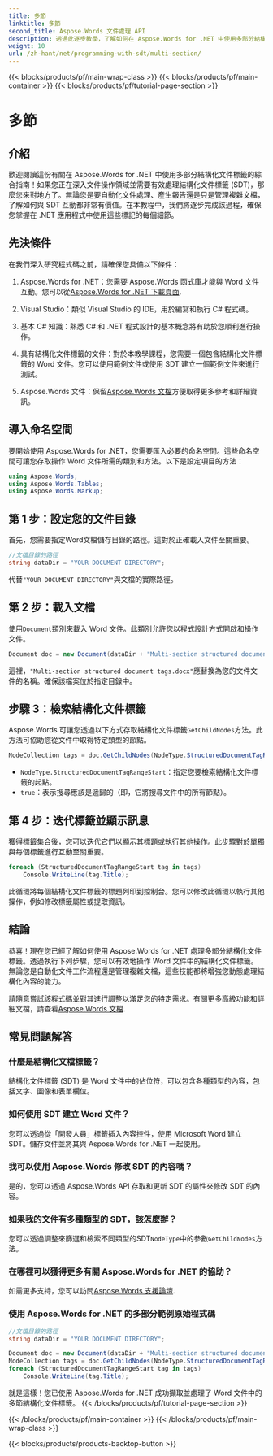 ```yaml
---
title: 多節
linktitle: 多節
second_title: Aspose.Words 文件處理 API
description: 透過此逐步教學，了解如何在 Aspose.Words for .NET 中使用多部分結構化文件標籤。動態文檔操作的理想選擇。
weight: 10
url: /zh-hant/net/programming-with-sdt/multi-section/
---
```


{{< blocks/products/pf/main-wrap-class >}}
{{< blocks/products/pf/main-container >}}
{{< blocks/products/pf/tutorial-page-section >}}

# 多節

## 介紹

歡迎閱讀這份有關在 Aspose.Words for .NET 中使用多部分結構化文件標籤的綜合指南！如果您正在深入文件操作領域並需要有效處理結構化文件標籤 (SDT)，那麼您來對地方了。無論您是要自動化文件處理、產生報告還是只是管理複雜文檔，了解如何與 SDT 互動都非常有價值。在本教程中，我們將逐步完成該過程，確保您掌握在 .NET 應用程式中使用這些標記的每個細節。

## 先決條件

在我們深入研究程式碼之前，請確保您具備以下條件：

1.  Aspose.Words for .NET：您需要 Aspose.Words 函式庫才能與 Word 文件互動。您可以從[Aspose.Words for .NET 下載頁面](https://releases.aspose.com/words/net/).

2. Visual Studio：類似 Visual Studio 的 IDE，用於編寫和執行 C# 程式碼。

3. 基本 C# 知識：熟悉 C# 和 .NET 程式設計的基本概念將有助於您順利進行操作。

4. 具有結構化文件標籤的文件：對於本教學課程，您需要一個包含結構化文件標籤的 Word 文件。您可以使用範例文件或使用 SDT 建立一個範例文件來進行測試。

5.  Aspose.Words 文件：保留[Aspose.Words 文檔](https://reference.aspose.com/words/net/)方便取得更多參考和詳細資訊。

## 導入命名空間

要開始使用 Aspose.Words for .NET，您需要匯入必要的命名空間。這些命名空間可讓您存取操作 Word 文件所需的類別和方法。以下是設定項目的方法：

```csharp
using Aspose.Words;
using Aspose.Words.Tables;
using Aspose.Words.Markup;
```

## 第 1 步：設定您的文件目錄

首先，您需要指定Word文檔儲存目錄的路徑。這對於正確載入文件至關重要。

```csharp
//文檔目錄的路徑
string dataDir = "YOUR DOCUMENT DIRECTORY";
```

代替`"YOUR DOCUMENT DIRECTORY"`與文檔的實際路徑。

## 第 2 步：載入文檔

使用`Document`類別來載入 Word 文件。此類別允許您以程式設計方式開啟和操作文件。

```csharp
Document doc = new Document(dataDir + "Multi-section structured document tags.docx");
```

這裡，`"Multi-section structured document tags.docx"`應替換為您的文件文件的名稱。確保該檔案位於指定目錄中。

## 步驟 3：檢索結構化文件標籤

Aspose.Words 可讓您透過以下方式存取結構化文件標籤`GetChildNodes`方法。此方法可協助您從文件中取得特定類型的節點。

```csharp
NodeCollection tags = doc.GetChildNodes(NodeType.StructuredDocumentTagRangeStart, true);
```

- `NodeType.StructuredDocumentTagRangeStart`：指定您要檢索結構化文件標籤的起點。
- `true`：表示搜尋應該是遞歸的（即，它將搜尋文件中的所有節點）。

## 第 4 步：迭代標籤並顯示訊息

獲得標籤集合後，您可以迭代它們以顯示其標題或執行其他操作。此步驟對於單獨與每個標籤進行互動至關重要。

```csharp
foreach (StructuredDocumentTagRangeStart tag in tags)
    Console.WriteLine(tag.Title);
```

此循環將每個結構化文件標籤的標題列印到控制台。您可以修改此循環以執行其他操作，例如修改標籤屬性或提取資訊。

## 結論

恭喜！現在您已經了解如何使用 Aspose.Words for .NET 處理多部分結構化文件標籤。透過執行下列步驟，您可以有效地操作 Word 文件中的結構化文件標籤。無論您是自動化文件工作流程還是管理複雜文檔，這些技能都將增強您動態處理結構化內容的能力。

請隨意嘗試該程式碼並對其進行調整以滿足您的特定需求。有關更多高級功能和詳細文檔，請查看[Aspose.Words 文檔](https://reference.aspose.com/words/net/).

## 常見問題解答

### 什麼是結構化文檔標籤？
結構化文件標籤 (SDT) 是 Word 文件中的佔位符，可以包含各種類型的內容，包括文字、圖像和表單欄位。

### 如何使用 SDT 建立 Word 文件？
您可以透過從「開發人員」標籤插入內容控件，使用 Microsoft Word 建立 SDT。儲存文件並將其與 Aspose.Words for .NET 一起使用。

### 我可以使用 Aspose.Words 修改 SDT 的內容嗎？
是的，您可以透過 Aspose.Words API 存取和更新 SDT 的屬性來修改 SDT 的內容。

### 如果我的文件有多種類型的 SDT，該怎麼辦？
您可以透過調整來篩選和檢索不同類型的SDT`NodeType`中的參數`GetChildNodes`方法。

### 在哪裡可以獲得更多有關 Aspose.Words for .NET 的協助？
如需更多支持，您可以訪問[Aspose.Words 支援論壇](https://forum.aspose.com/c/words/8).



### 使用 Aspose.Words for .NET 的多部分範例原始程式碼 

```csharp
//文檔目錄的路徑
string dataDir = "YOUR DOCUMENT DIRECTORY";

Document doc = new Document(dataDir + "Multi-section structured document tags.docx");
NodeCollection tags = doc.GetChildNodes(NodeType.StructuredDocumentTagRangeStart, true);
foreach (StructuredDocumentTagRangeStart tag in tags)
	Console.WriteLine(tag.Title);
```

就是這樣！您已使用 Aspose.Words for .NET 成功擷取並處理了 Word 文件中的多節結構化文件標籤。
{{< /blocks/products/pf/tutorial-page-section >}}

{{< /blocks/products/pf/main-container >}}
{{< /blocks/products/pf/main-wrap-class >}}

{{< blocks/products/products-backtop-button >}}
